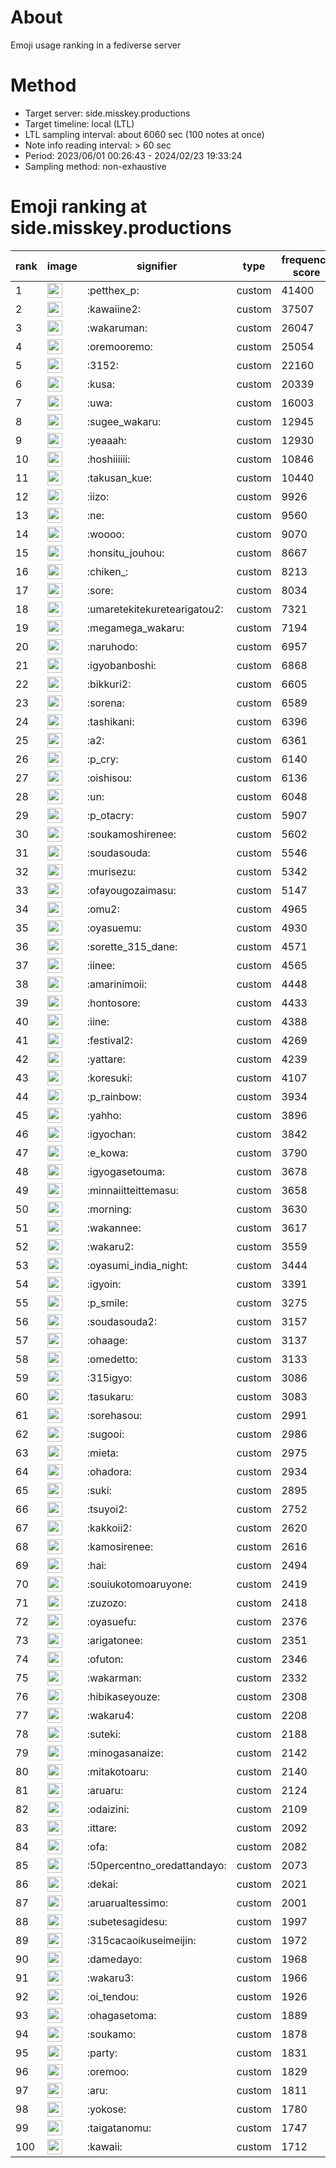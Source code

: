 # About
Emoji usage ranking in a fediverse server

# Method
- Target server: side.misskey.productions
- Target timeline: local (LTL)
- LTL sampling interval: about 6060 sec (100 notes at once)
- Note info reading interval: > 60 sec
- Period: 2023/06/01 00:26:43 - 2024/02/23 19:33:24 
- Sampling method: non-exhaustive

# Emoji ranking at side.misskey.productions

|rank|image|signifier|type|frequency score|
|----|----|----|----|----|
|1|<img height="24" src="https://side.misskey.productions/emoji/petthex_p.webp">|:petthex_p:|custom|41400|
|2|<img height="24" src="https://side.misskey.productions/emoji/kawaiine2.webp">|:kawaiine2:|custom|37507|
|3|<img height="24" src="https://side.misskey.productions/emoji/wakaruman.webp">|:wakaruman:|custom|26047|
|4|<img height="24" src="https://side.misskey.productions/emoji/oremooremo.webp">|:oremooremo:|custom|25054|
|5|<img height="24" src="https://side.misskey.productions/emoji/3152.webp">|:3152:|custom|22160|
|6|<img height="24" src="https://side.misskey.productions/emoji/kusa.webp">|:kusa:|custom|20339|
|7|<img height="24" src="https://side.misskey.productions/emoji/uwa.webp">|:uwa:|custom|16003|
|8|<img height="24" src="https://side.misskey.productions/emoji/sugee_wakaru.webp">|:sugee_wakaru:|custom|12945|
|9|<img height="24" src="https://side.misskey.productions/emoji/yeaaah.webp">|:yeaaah:|custom|12930|
|10|<img height="24" src="https://side.misskey.productions/emoji/hoshiiiiii.webp">|:hoshiiiiii:|custom|10846|
|11|<img height="24" src="https://side.misskey.productions/emoji/takusan_kue.webp">|:takusan_kue:|custom|10440|
|12|<img height="24" src="https://side.misskey.productions/emoji/iizo.webp">|:iizo:|custom|9926|
|13|<img height="24" src="https://side.misskey.productions/emoji/ne.webp">|:ne:|custom|9560|
|14|<img height="24" src="https://side.misskey.productions/emoji/woooo.webp">|:woooo:|custom|9070|
|15|<img height="24" src="https://side.misskey.productions/emoji/honsitu_jouhou.webp">|:honsitu_jouhou:|custom|8667|
|16|<img height="24" src="https://side.misskey.productions/emoji/chiken_.webp">|:chiken_:|custom|8213|
|17|<img height="24" src="https://side.misskey.productions/emoji/sore.webp">|:sore:|custom|8034|
|18|<img height="24" src="https://side.misskey.productions/emoji/umaretekitekuretearigatou2.webp">|:umaretekitekuretearigatou2:|custom|7321|
|19|<img height="24" src="https://side.misskey.productions/emoji/megamega_wakaru.webp">|:megamega_wakaru:|custom|7194|
|20|<img height="24" src="https://side.misskey.productions/emoji/naruhodo.webp">|:naruhodo:|custom|6957|
|21|<img height="24" src="https://side.misskey.productions/emoji/igyobanboshi.webp">|:igyobanboshi:|custom|6868|
|22|<img height="24" src="https://side.misskey.productions/emoji/bikkuri2.webp">|:bikkuri2:|custom|6605|
|23|<img height="24" src="https://side.misskey.productions/emoji/sorena.webp">|:sorena:|custom|6589|
|24|<img height="24" src="https://side.misskey.productions/emoji/tashikani.webp">|:tashikani:|custom|6396|
|25|<img height="24" src="https://side.misskey.productions/emoji/a2.webp">|:a2:|custom|6361|
|26|<img height="24" src="https://side.misskey.productions/emoji/p_cry.webp">|:p_cry:|custom|6140|
|27|<img height="24" src="https://side.misskey.productions/emoji/oishisou.webp">|:oishisou:|custom|6136|
|28|<img height="24" src="https://side.misskey.productions/emoji/un.webp">|:un:|custom|6048|
|29|<img height="24" src="https://side.misskey.productions/emoji/p_otacry.webp">|:p_otacry:|custom|5907|
|30|<img height="24" src="https://side.misskey.productions/emoji/soukamoshirenee.webp">|:soukamoshirenee:|custom|5602|
|31|<img height="24" src="https://side.misskey.productions/emoji/soudasouda.webp">|:soudasouda:|custom|5546|
|32|<img height="24" src="https://side.misskey.productions/emoji/murisezu.webp">|:murisezu:|custom|5342|
|33|<img height="24" src="https://side.misskey.productions/emoji/ofayougozaimasu.webp">|:ofayougozaimasu:|custom|5147|
|34|<img height="24" src="https://side.misskey.productions/emoji/omu2.webp">|:omu2:|custom|4965|
|35|<img height="24" src="https://side.misskey.productions/emoji/oyasuemu.webp">|:oyasuemu:|custom|4930|
|36|<img height="24" src="https://side.misskey.productions/emoji/sorette_315_dane.webp">|:sorette_315_dane:|custom|4571|
|37|<img height="24" src="https://side.misskey.productions/emoji/iinee.webp">|:iinee:|custom|4565|
|38|<img height="24" src="https://side.misskey.productions/emoji/amarinimoii.webp">|:amarinimoii:|custom|4448|
|39|<img height="24" src="https://side.misskey.productions/emoji/hontosore.webp">|:hontosore:|custom|4433|
|40|<img height="24" src="https://side.misskey.productions/emoji/iine.webp">|:iine:|custom|4388|
|41|<img height="24" src="https://side.misskey.productions/emoji/festival2.webp">|:festival2:|custom|4269|
|42|<img height="24" src="https://side.misskey.productions/emoji/yattare.webp">|:yattare:|custom|4239|
|43|<img height="24" src="https://side.misskey.productions/emoji/koresuki.webp">|:koresuki:|custom|4107|
|44|<img height="24" src="https://side.misskey.productions/emoji/p_rainbow.webp">|:p_rainbow:|custom|3934|
|45|<img height="24" src="https://side.misskey.productions/emoji/yahho.webp">|:yahho:|custom|3896|
|46|<img height="24" src="https://side.misskey.productions/emoji/igyochan.webp">|:igyochan:|custom|3842|
|47|<img height="24" src="https://side.misskey.productions/emoji/e_kowa.webp">|:e_kowa:|custom|3790|
|48|<img height="24" src="https://side.misskey.productions/emoji/igyogasetouma.webp">|:igyogasetouma:|custom|3678|
|49|<img height="24" src="https://side.misskey.productions/emoji/minnaiitteittemasu.webp">|:minnaiitteittemasu:|custom|3658|
|50|<img height="24" src="https://side.misskey.productions/emoji/morning.webp">|:morning:|custom|3630|
|51|<img height="24" src="https://side.misskey.productions/emoji/wakannee.webp">|:wakannee:|custom|3617|
|52|<img height="24" src="https://side.misskey.productions/emoji/wakaru2.webp">|:wakaru2:|custom|3559|
|53|<img height="24" src="https://side.misskey.productions/emoji/oyasumi_india_night.webp">|:oyasumi_india_night:|custom|3444|
|54|<img height="24" src="https://side.misskey.productions/emoji/igyoin.webp">|:igyoin:|custom|3391|
|55|<img height="24" src="https://side.misskey.productions/emoji/p_smile.webp">|:p_smile:|custom|3275|
|56|<img height="24" src="https://side.misskey.productions/emoji/soudasouda2.webp">|:soudasouda2:|custom|3157|
|57|<img height="24" src="https://side.misskey.productions/emoji/ohaage.webp">|:ohaage:|custom|3137|
|58|<img height="24" src="https://side.misskey.productions/emoji/omedetto.webp">|:omedetto:|custom|3133|
|59|<img height="24" src="https://side.misskey.productions/emoji/315igyo.webp">|:315igyo:|custom|3086|
|60|<img height="24" src="https://side.misskey.productions/emoji/tasukaru.webp">|:tasukaru:|custom|3083|
|61|<img height="24" src="https://side.misskey.productions/emoji/sorehasou.webp">|:sorehasou:|custom|2991|
|62|<img height="24" src="https://side.misskey.productions/emoji/sugooi.webp">|:sugooi:|custom|2986|
|63|<img height="24" src="https://side.misskey.productions/emoji/mieta.webp">|:mieta:|custom|2975|
|64|<img height="24" src="https://side.misskey.productions/emoji/ohadora.webp">|:ohadora:|custom|2934|
|65|<img height="24" src="https://side.misskey.productions/emoji/suki.webp">|:suki:|custom|2895|
|66|<img height="24" src="https://side.misskey.productions/emoji/tsuyoi2.webp">|:tsuyoi2:|custom|2752|
|67|<img height="24" src="https://side.misskey.productions/emoji/kakkoii2.webp">|:kakkoii2:|custom|2620|
|68|<img height="24" src="https://side.misskey.productions/emoji/kamosirenee.webp">|:kamosirenee:|custom|2616|
|69|<img height="24" src="https://side.misskey.productions/emoji/hai.webp">|:hai:|custom|2494|
|70|<img height="24" src="https://side.misskey.productions/emoji/souiukotomoaruyone.webp">|:souiukotomoaruyone:|custom|2419|
|71|<img height="24" src="https://side.misskey.productions/emoji/zuzozo.webp">|:zuzozo:|custom|2418|
|72|<img height="24" src="https://side.misskey.productions/emoji/oyasuefu.webp">|:oyasuefu:|custom|2376|
|73|<img height="24" src="https://side.misskey.productions/emoji/arigatonee.webp">|:arigatonee:|custom|2351|
|74|<img height="24" src="https://side.misskey.productions/emoji/ofuton.webp">|:ofuton:|custom|2346|
|75|<img height="24" src="https://side.misskey.productions/emoji/wakarman.webp">|:wakarman:|custom|2332|
|76|<img height="24" src="https://side.misskey.productions/emoji/hibikaseyouze.webp">|:hibikaseyouze:|custom|2308|
|77|<img height="24" src="https://side.misskey.productions/emoji/wakaru4.webp">|:wakaru4:|custom|2208|
|78|<img height="24" src="https://side.misskey.productions/emoji/suteki.webp">|:suteki:|custom|2188|
|79|<img height="24" src="https://side.misskey.productions/emoji/minogasanaize.webp">|:minogasanaize:|custom|2142|
|80|<img height="24" src="https://side.misskey.productions/emoji/mitakotoaru.webp">|:mitakotoaru:|custom|2140|
|81|<img height="24" src="https://side.misskey.productions/emoji/aruaru.webp">|:aruaru:|custom|2124|
|82|<img height="24" src="https://side.misskey.productions/emoji/odaizini.webp">|:odaizini:|custom|2109|
|83|<img height="24" src="https://side.misskey.productions/emoji/ittare.webp">|:ittare:|custom|2092|
|84|<img height="24" src="https://side.misskey.productions/emoji/ofa.webp">|:ofa:|custom|2082|
|85|<img height="24" src="https://side.misskey.productions/emoji/50percentno_oredattandayo.webp">|:50percentno_oredattandayo:|custom|2073|
|86|<img height="24" src="https://side.misskey.productions/emoji/dekai.webp">|:dekai:|custom|2021|
|87|<img height="24" src="https://side.misskey.productions/emoji/aruarualtessimo.webp">|:aruarualtessimo:|custom|2001|
|88|<img height="24" src="https://side.misskey.productions/emoji/subetesagidesu.webp">|:subetesagidesu:|custom|1997|
|89|<img height="24" src="https://side.misskey.productions/emoji/315cacaoikuseimeijin.webp">|:315cacaoikuseimeijin:|custom|1972|
|90|<img height="24" src="https://side.misskey.productions/emoji/damedayo.webp">|:damedayo:|custom|1968|
|91|<img height="24" src="https://side.misskey.productions/emoji/wakaru3.webp">|:wakaru3:|custom|1966|
|92|<img height="24" src="https://side.misskey.productions/emoji/oi_tendou.webp">|:oi_tendou:|custom|1926|
|93|<img height="24" src="https://side.misskey.productions/emoji/ohagasetoma.webp">|:ohagasetoma:|custom|1889|
|94|<img height="24" src="https://side.misskey.productions/emoji/soukamo.webp">|:soukamo:|custom|1878|
|95|<img height="24" src="https://side.misskey.productions/emoji/party.webp">|:party:|custom|1831|
|96|<img height="24" src="https://side.misskey.productions/emoji/oremoo.webp">|:oremoo:|custom|1829|
|97|<img height="24" src="https://side.misskey.productions/emoji/aru.webp">|:aru:|custom|1811|
|98|<img height="24" src="https://side.misskey.productions/emoji/yokose.webp">|:yokose:|custom|1780|
|99|<img height="24" src="https://side.misskey.productions/emoji/taigatanomu.webp">|:taigatanomu:|custom|1747|
|100|<img height="24" src="https://side.misskey.productions/emoji/kawaii.webp">|:kawaii:|custom|1712|
